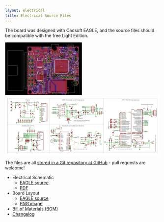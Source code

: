 ```yaml
---
layout: electrical
title: Electrical Source Files
---
```


The board was designed with Cadsoft EAGLE, and the source files should be
compatible with the free Light Edition.

![Layout](/electrical/img/vehicle-interface.brd-scaled.png)
![Schematic](/electrical/img/vehicle-interface.sch-scaled.png)

The files are all [stored in a Git repository at
GitHub](https://github.com/openxc/reference-vi/tree/gh-pages/electrical/sources) -
pull requests are welcome!

* Electrical Schematic
  * [EAGLE source](/electrical/sources/vehicle-interface.sch)
  * [PDF](/electrical/sources/vehicle-interface.sch.pdf)
* Board Layout
  * [EAGLE source](/electrical/sources/vehicle-interface.brd)
  * [PNG image](/electrical/sources/vehicle-interface.brd.png)
* [Bill of Materials (BOM)](/electrical/sources/vehicle-interface.bom.xls)
* [Changelog](/electrical/CHANGELOG.xls)

